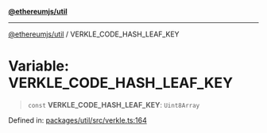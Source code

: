 [**@ethereumjs/util**](../README.md)

***

[@ethereumjs/util](../README.md) / VERKLE\_CODE\_HASH\_LEAF\_KEY

# Variable: VERKLE\_CODE\_HASH\_LEAF\_KEY

> `const` **VERKLE\_CODE\_HASH\_LEAF\_KEY**: `Uint8Array`

Defined in: [packages/util/src/verkle.ts:164](https://github.com/Dargon789/ethereumjs-monorepo/blob/master/packages/util/src/verkle.ts#L164)
